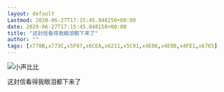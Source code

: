 ```yaml
---
layout: default
Lastmod: 2020-06-27T17:15:45.848256+00:00
date: 2020-06-27T17:15:45.848158+00:00
title: "这封信看得我眼泪都下来了"
author: ""
tags: [x770B,x773C,x5F97,x6CEA,x6211,x5C01,x4E86,x4E0B,x4FE1,x6765]
---
```


 ![小声比比](https://images.weserv.nl/?url=http%3A//mmbiz.qpic.cn/sz_mmbiz_png/8tGMDGvnWZCLianib8Oo7By453CVIOcsrKXTwCVR4pHPiaC8dYyzTd21dBbfwbDq2mKmcZtUcX0owxic8TX6NV1NibA/0%3Fwx_fmt%3Dpng) 

这封信看得我眼泪都下来了

